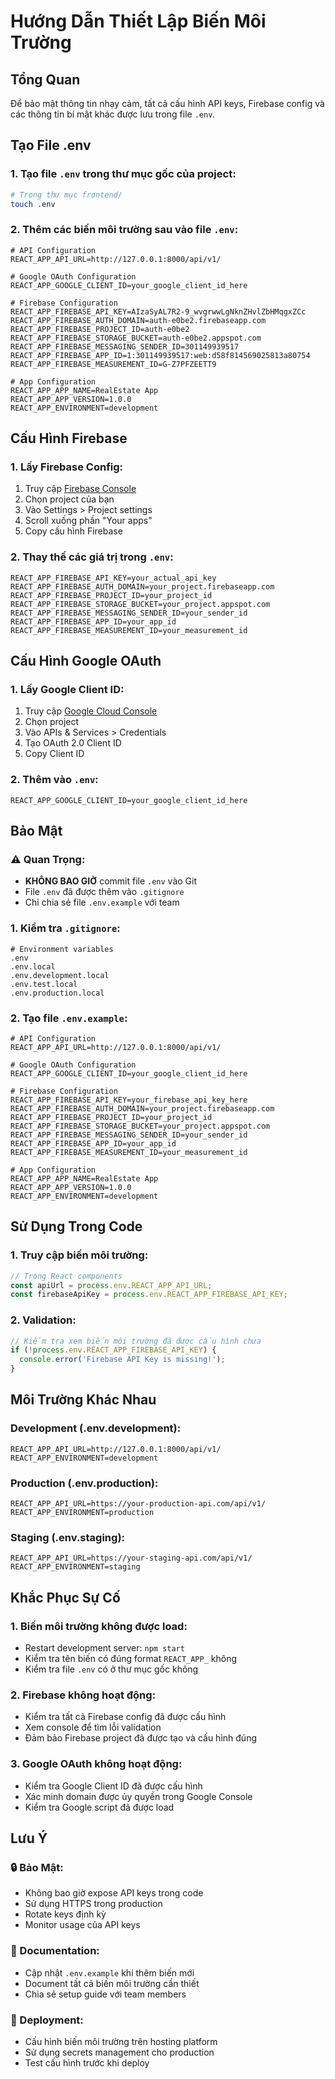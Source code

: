 # Hướng Dẫn Thiết Lập Biến Môi Trường

## Tổng Quan
Để bảo mật thông tin nhạy cảm, tất cả cấu hình API keys, Firebase config và các thông tin bí mật khác được lưu trong file `.env`.

## Tạo File .env

### 1. Tạo file `.env` trong thư mục gốc của project:

```bash
# Trong thư mục frontend/
touch .env
```

### 2. Thêm các biến môi trường sau vào file `.env`:

```env
# API Configuration
REACT_APP_API_URL=http://127.0.0.1:8000/api/v1/

# Google OAuth Configuration
REACT_APP_GOOGLE_CLIENT_ID=your_google_client_id_here

# Firebase Configuration
REACT_APP_FIREBASE_API_KEY=AIzaSyAL7R2-9_wvgrwwLgNknZHvlZbHMqgxZCc
REACT_APP_FIREBASE_AUTH_DOMAIN=auth-e0be2.firebaseapp.com
REACT_APP_FIREBASE_PROJECT_ID=auth-e0be2
REACT_APP_FIREBASE_STORAGE_BUCKET=auth-e0be2.appspot.com
REACT_APP_FIREBASE_MESSAGING_SENDER_ID=301149939517
REACT_APP_FIREBASE_APP_ID=1:301149939517:web:d58f814569025813a80754
REACT_APP_FIREBASE_MEASUREMENT_ID=G-Z7PFZEETT9

# App Configuration
REACT_APP_APP_NAME=RealEstate App
REACT_APP_APP_VERSION=1.0.0
REACT_APP_ENVIRONMENT=development
```

## Cấu Hình Firebase

### 1. Lấy Firebase Config:
1. Truy cập [Firebase Console](https://console.firebase.google.com/)
2. Chọn project của bạn
3. Vào Settings > Project settings
4. Scroll xuống phần "Your apps"
5. Copy cấu hình Firebase

### 2. Thay thế các giá trị trong `.env`:
```env
REACT_APP_FIREBASE_API_KEY=your_actual_api_key
REACT_APP_FIREBASE_AUTH_DOMAIN=your_project.firebaseapp.com
REACT_APP_FIREBASE_PROJECT_ID=your_project_id
REACT_APP_FIREBASE_STORAGE_BUCKET=your_project.appspot.com
REACT_APP_FIREBASE_MESSAGING_SENDER_ID=your_sender_id
REACT_APP_FIREBASE_APP_ID=your_app_id
REACT_APP_FIREBASE_MEASUREMENT_ID=your_measurement_id
```

## Cấu Hình Google OAuth

### 1. Lấy Google Client ID:
1. Truy cập [Google Cloud Console](https://console.cloud.google.com/)
2. Chọn project
3. Vào APIs & Services > Credentials
4. Tạo OAuth 2.0 Client ID
5. Copy Client ID

### 2. Thêm vào `.env`:
```env
REACT_APP_GOOGLE_CLIENT_ID=your_google_client_id_here
```

## Bảo Mật

### ⚠️ Quan Trọng:
- **KHÔNG BAO GIỜ** commit file `.env` vào Git
- File `.env` đã được thêm vào `.gitignore`
- Chỉ chia sẻ file `.env.example` với team

### 1. Kiểm tra `.gitignore`:
```gitignore
# Environment variables
.env
.env.local
.env.development.local
.env.test.local
.env.production.local
```

### 2. Tạo file `.env.example`:
```env
# API Configuration
REACT_APP_API_URL=http://127.0.0.1:8000/api/v1/

# Google OAuth Configuration
REACT_APP_GOOGLE_CLIENT_ID=your_google_client_id_here

# Firebase Configuration
REACT_APP_FIREBASE_API_KEY=your_firebase_api_key_here
REACT_APP_FIREBASE_AUTH_DOMAIN=your_project.firebaseapp.com
REACT_APP_FIREBASE_PROJECT_ID=your_project_id
REACT_APP_FIREBASE_STORAGE_BUCKET=your_project.appspot.com
REACT_APP_FIREBASE_MESSAGING_SENDER_ID=your_sender_id
REACT_APP_FIREBASE_APP_ID=your_app_id
REACT_APP_FIREBASE_MEASUREMENT_ID=your_measurement_id

# App Configuration
REACT_APP_APP_NAME=RealEstate App
REACT_APP_APP_VERSION=1.0.0
REACT_APP_ENVIRONMENT=development
```

## Sử Dụng Trong Code

### 1. Truy cập biến môi trường:
```javascript
// Trong React components
const apiUrl = process.env.REACT_APP_API_URL;
const firebaseApiKey = process.env.REACT_APP_FIREBASE_API_KEY;
```

### 2. Validation:
```javascript
// Kiểm tra xem biến môi trường đã được cấu hình chưa
if (!process.env.REACT_APP_FIREBASE_API_KEY) {
  console.error('Firebase API Key is missing!');
}
```

## Môi Trường Khác Nhau

### Development (.env.development):
```env
REACT_APP_API_URL=http://127.0.0.1:8000/api/v1/
REACT_APP_ENVIRONMENT=development
```

### Production (.env.production):
```env
REACT_APP_API_URL=https://your-production-api.com/api/v1/
REACT_APP_ENVIRONMENT=production
```

### Staging (.env.staging):
```env
REACT_APP_API_URL=https://your-staging-api.com/api/v1/
REACT_APP_ENVIRONMENT=staging
```

## Khắc Phục Sự Cố

### 1. Biến môi trường không được load:
- Restart development server: `npm start`
- Kiểm tra tên biến có đúng format `REACT_APP_` không
- Kiểm tra file `.env` có ở thư mục gốc không

### 2. Firebase không hoạt động:
- Kiểm tra tất cả Firebase config đã được cấu hình
- Xem console để tìm lỗi validation
- Đảm bảo Firebase project đã được tạo và cấu hình đúng

### 3. Google OAuth không hoạt động:
- Kiểm tra Google Client ID đã được cấu hình
- Xác minh domain được ủy quyền trong Google Console
- Kiểm tra Google script đã được load

## Lưu Ý

### 🔒 Bảo Mật:
- Không bao giờ expose API keys trong code
- Sử dụng HTTPS trong production
- Rotate keys định kỳ
- Monitor usage của API keys

### 📝 Documentation:
- Cập nhật `.env.example` khi thêm biến mới
- Document tất cả biến môi trường cần thiết
- Chia sẻ setup guide với team members

### 🚀 Deployment:
- Cấu hình biến môi trường trên hosting platform
- Sử dụng secrets management cho production
- Test cấu hình trước khi deploy
